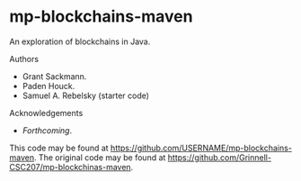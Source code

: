 # mp-blockchains-maven

An exploration of blockchains in Java.

Authors

* Grant Sackmann.
* Paden Houck.
* Samuel A. Rebelsky (starter code)

Acknowledgements

* _Forthcoming_.

This code may be found at <https://github.com/USERNAME/mp-blockchains-maven>. The original code may be found at <https://github.com/Grinnell-CSC207/mp-blockchinas-maven>.
